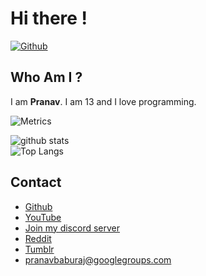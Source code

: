 # Hi there !
[
![Github](https://img.shields.io/github/followers/pranavbaburaj?label=Follow&style=social)](https://github.com/pranavbaburaj)

## Who Am I ?
  I am **Pranav**. I am 13 and I love programming.
 
![Metrics](https://github.com/pranavbaburaj/pranavbaburaj/blob/master/github-metrics.svg)

![github stats](https://github-readme-stats.vercel.app/api?username=pranavbaburaj)
<br>
![Top Langs](https://github-readme-stats.vercel.app/api/top-langs/?username=pranavbaburaj&theme=tokyonight)

## Contact

 - [Github](https://github.com/pranavbaburaj)
 - [YouTube](https://www.youtube.com/channel/UCXUbqWoz5V_Hoeofgbf6Mbw/featured?view_as=subscriber)
 - [Join my discord server](https://discord.gg/YNDwpmth2m)
 -  [Reddit](https://www.reddit.com/user/pranavbaburaj)
 - [Tumblr](https://pranavbaburaj.tumblr.com/)
 - pranavbaburaj@googlegroups.com
